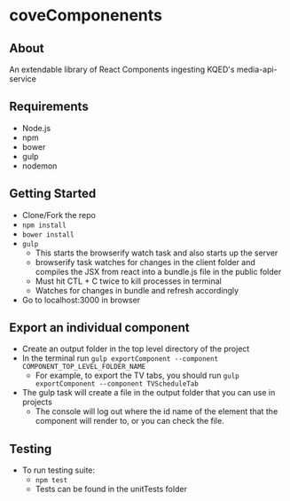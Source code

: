 # coveComponenents

## About
An extendable library of React Components ingesting KQED's media-api-service

## Requirements
- Node.js
- npm
- bower
- gulp
- nodemon

## Getting Started
- Clone/Fork the repo
- ``npm install``
- ``bower install``
- ``gulp`` 
  - This starts the browserify watch task and also starts up the server
  - browserify task watches for changes in the client folder and compiles the JSX from react into a bundle.js file in the public folder 
  - Must hit CTL + C twice to kill processes in terminal
  - Watches for changes in bundle and refresh accordingly
- Go to localhost:3000 in browser 

## Export an individual component
- Create an output folder in the top level directory of the project
- In the terminal run ``gulp exportComponent --component COMPONENT_TOP_LEVEL_FOLDER_NAME``
  - For example, to export the TV tabs, you should run ``gulp exportComponent --component TVScheduleTab``
- The gulp task will create a file in the output folder that you can use in projects
  - The console will log out where the id name of the element that the component will render to, or you can check the file.
## Testing
- To run testing suite:
  - ``npm test``
  - Tests can be found in the unitTests folder
